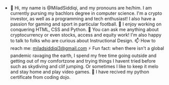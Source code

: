 - 👋 Hi, my name is @MiladSiddiqi, and my pronouns are he/him. I am currently pursing my bachlors degree in computer science. I'm a crypto investor, as well as a programming and tech enthusiast! I also have a passion for gaming and sport in particular football.
🔭 I enjoy working on conquering HTML, CSS and Python.
💬 You can ask me anything about cryptocurrency or even stocks, access and equity work! I'm also happy to talk to folks who are curious about Instructional Design.
📫 How to reach me: miladsiddiqi3@gmail.com 
⚡ Fun fact: when there isn't a global pandemic ravaging the earth, I spend my free time going outside and getting out of my comfortzone and trying things I havent tried before such as skydiving and clif jumping. Or sometimes I like to keep it melo and stay home and play video games.
 🌱 I have recived my python certificate from coding dojo.

